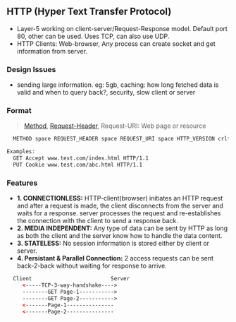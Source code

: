 ## HTTP (Hyper Text Transfer Protocol)
- Layer-5 working on client-server/Request-Response model. Default port 80, other can be used. Uses TCP, can also use UDP.
- HTTP Clients: Web-browser, Any process can create socket and get information from server.

### Design Issues
- sending large information. eg: 5gb, caching: how long fetched data is valid and when to query back?, security, slow client or server

### Format
> [Method](./HTTP_Methods.md), [Request-Header](./Request_Response_Header.md), Request-URI: Web page or resource
```html
  METHOD space REQUEST_HEADER space REQUEST_URI space HTTP_VERSION crlf

Examples:
  GET Accept www.test.com/index.html HTTP/1.1
  PUT Cookie www.test.com/abc.html HTTP/1.1
```

### Features
- **1. CONNECTIONLESS:** HTTP-client(browser) initiates an HTTP request and after a request is made, the client disconnects from the server and waits for a response. server processes the request and re-establishes the connection with the client to send a response back.
- **2. MEDIA INDEPENDENT:** Any type of data can be sent by HTTP as long as both the client and the server know how to handle the data content.
- **3. STATELESS:** No session information is stored either by client or server.
- **4. Persistant & Parallel Connection:**  2 access requests can be sent back-2-back without waiting for response to arrive.
```html
  Client                         Server
     <-----TCP-3-way-handshake---->
     --------GET Page-1----------->
     --------GET Page-2----------->
     <-------Page-1---------------
     <-------Page-2---------------
```
